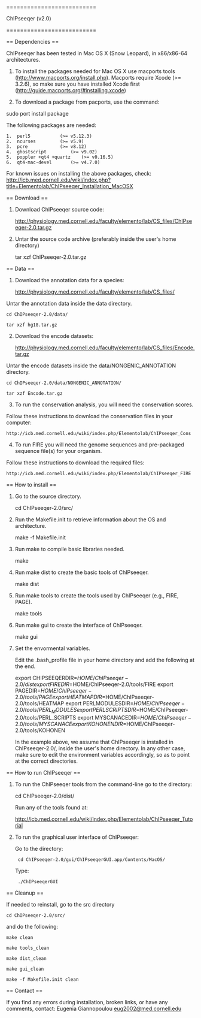 ==========================

ChIPseeqer (v2.0)

==========================


== Dependencies ==

ChIPseeqer has been tested in Mac OS X (Snow Leopard), in x86/x86-64 
architectures.
	
1. To install the packages needed for Mac OS X use macports tools 
(http://www.macports.org/install.php).
Macports require Xcode (>= 3.2.6), so make sure you have installed Xcode first 
(http://guide.macports.org/#installing.xcode)

2. To download a package from pacports, use the command:

sudo port install package

The following packages are needed:

	1.  perl5			(>= v5.12.3)
	2.  ncurses			(>= v5.9)
	3.  pcre			(>= v8.12)
	4.  ghostscript			(>= v9.02)
	5.  poppler +qt4 +quartz	(>= v0.16.5)
	6.  qt4-mac-devel		(>= v4.7.0)

For known issues on installing the above packages, check:
http://icb.med.cornell.edu/wiki/index.php?title=Elementolab/ChIPseeqer_Installation_MacOSX

== Download ==

1. Download ChIPseeqer source code:

	http://physiology.med.cornell.edu/faculty/elemento/lab/CS_files/ChIPseeqer-2.0.tar.gz
	
2. Untar the source code archive (preferably inside the user's home directory)

	tar xzf ChIPseeqer-2.0.tar.gz


== Data ==


1. Download the annotation data for a species:

	http://physiology.med.cornell.edu/faculty/elemento/lab/CS_files/
	
Untar the annotation data inside the data directory.

	cd ChIPseeqer-2.0/data/
	
	tar xzf hg18.tar.gz
	
2. Download the encode datasets:

	http://physiology.med.cornell.edu/faculty/elemento/lab/CS_files/Encode.tar.gz
	
Untar the encode datasets inside the data/NONGENIC_ANNOTATION directory.

	cd ChIPseeqer-2.0/data/NONGENIC_ANNOTATION/
	
	tar xzf Encode.tar.gz

3. To run the conservation analysis, you will need the conservation scores.

Follow these instructions to download the conservation files in your computer:

	http://icb.med.cornell.edu/wiki/index.php/Elementolab/ChIPseeqer_Cons

4. To run FIRE you will need the genome sequences and pre-packaged sequence 
file(s) for your organism.

Follow these instructions to download the required files:

	http://icb.med.cornell.edu/wiki/index.php/Elementolab/ChIPseeqer_FIRE


== How to install ==

1. Go to the source directory.

	cd ChIPseeqer-2.0/src/

2. Run the Makefile.init to retrieve information about the OS and architecture.

	make -f Makefile.init
	
3. Run make to compile basic libraries needed.

	make

4. Run make dist to create the basic tools of ChIPseeqer.

	make dist
	
5. Run make tools to create the tools used by ChIPseeqer (e.g., FIRE, PAGE).

	make tools

6. Run make gui to create the interface of ChIPseeqer.

	make gui

7. Set the envormental variables.

	Edit the .bash_profile file in your home directory and add the following
	at the end.
	
	export CHIPSEEQERDIR=$HOME/ChIPseeqer-2.0/dist
	export FIREDIR=$HOME/ChIPseeqer-2.0/tools/FIRE
	export PAGEDIR=$HOME/ChIPseeqer-2.0/tools/PAGE
	export HEATMAPDIR=$HOME/ChIPseeqer-2.0/tools/HEATMAP
	export PERLMODULESDIR=$HOME/ChIPseeqer-2.0/tools/PERL_MODULES
	export PERLSCRIPTSDIR=$HOME/ChIPseeqer-2.0/tools/PERL_SCRIPTS
	export MYSCANACEDIR=$HOME/ChIPseeqer-2.0/tools/MYSCANACE
	export KOHONENDIR=$HOME/ChIPseeqer-2.0/tools/KOHONEN
	
	In the example above, we assume that ChIPseeqer is installed in 
	ChIPseeqer-2.0/, inside the user's home directory. In any other case,
	make sure to edit the environment variables accordingly, so as to point 
	at the correct directories.


== How to run ChIPseeqer ==

1. To run the ChIPseeqer tools from the command-line go to the directory:

	cd ChIPseeqer-2.0/dist/
	
	Run any of the tools found at:
	
	http://icb.med.cornell.edu/wiki/index.php/Elementolab/ChIPseeqer_Tutorial

2. To run the graphical user interface of ChIPseeqer: 

	Go to the directory:

		cd ChIPseeqer-2.0/gui/ChIPseeqerGUI.app/Contents/MacOS/

	Type:

		./ChIPseeqerGUI


== Cleanup ==
	
If needed to reinstall, go to the src directory

	cd ChIPseeqer-2.0/src/

and do the following:

	make clean
	
	make tools_clean
	
	make dist_clean
	
	make gui_clean

	make -f Makefile.init clean


== Contact ==

If you find any errors during installation, broken links, or have any comments, contact: Eugenia Giannopoulou <eug2002@med.cornell.edu>
